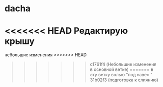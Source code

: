 # dacha
<<<<<<< HEAD
Редактирую крышу
=======
небольшие изменения
<<<<<<< HEAD
>>>>>>> c1761f4 (Небольшие изменения в основной ветке)
=======
в эту ветку волью "под навес
"
>>>>>>> 31b02f3 (подготовка к слиянию)
